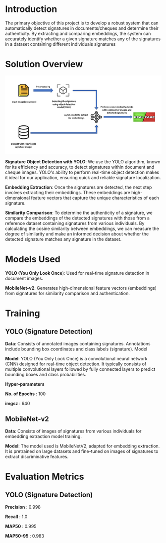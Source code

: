 # Introduction

The primary objective of this project is to develop a robust system that can automatically detect signatures in documents/cheques and determine their authenticity. By extracting and comparing embeddings, the system can accurately identify whether a given signature matches any of the signatures in a dataset containing different individuals signatures


# Solution Overview
<p align="center">
  <img src="https://github.com/VishwaKarthikeyan/Experiment/blob/main/arch/arch_sign.PNG" alt="image" width="800" height="auto">
</p>


**Signature Object Detection with YOLO**: We use the YOLO algorithm, known for its efficiency and accuracy, to detect signatures within document and cheque images. YOLO's ability to perform real-time object detection makes it ideal for our application, ensuring quick and reliable signature localization.

**Embedding Extraction**: Once the signatures are detected, the next step involves extracting their embeddings. These embeddings are high-dimensional feature vectors that capture the unique characteristics of each signature.

**Similarity Comparison**: To determine the authenticity of a signature, we compare the embeddings of the detected signatures with those from a reference dataset containing signatures from various individuals. By calculating the cosine similarity between embeddings, we can measure the degree of similarity and make an informed decision about whether the detected signature matches any signature in the dataset.


# Models Used

**YOLO (You Only Look Once**): Used for real-time signature detection in document images.

**MobileNet-v2**: Generates high-dimensional feature vectors (embeddings) from signatures for similarity comparison and authentication.

# Training

## YOLO (Signature Detection)

**Data**: Consists of annotated images containing signatures. Annotations include bounding box coordinates and class labels (signature).
Model

**Model**: YOLO (You Only Look Once) is a convolutional neural network (CNN) designed for real-time object detection. It typically consists of multiple convolutional layers followed by fully connected layers to predict bounding boxes and class probabilities.

**Hyper-parameters**

**No. of Epochs** : 100

**imgsz** : 640

## MobileNet-v2

**Data**: Consists of images of signatures from various individuals for embedding extraction model training.

**Model**: The model used is MobileNetV2, adapted for embedding extraction. It is pretrained on large datasets and fine-tuned on images of signatures to extract discriminative features.


# Evaluation Metrics

## YOLO (Signature Detection)

**Precision** : 0.998

**Recall** : 1.0

**MAP50** : 0.995

**MAP50-95** : 0.983
